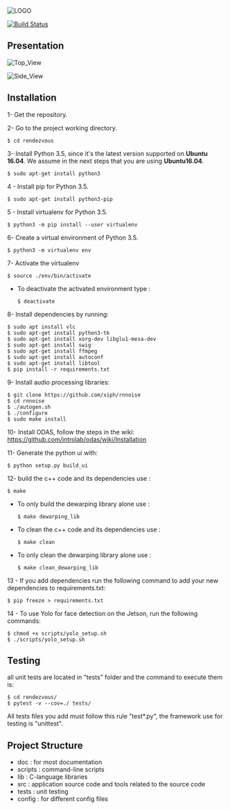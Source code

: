 ![LOGO](https://github.com/introlab/rendezvous/blob/master/screenshots/logo.svg)

[![Build Status](https://travis-ci.org/introlab/rendezvous.svg?branch=master)](https://travis-ci.org/introlab/rendezvous)

## Presentation

![Top_View](https://github.com/introlab/rendezvous/blob/master/screenshots/topview.svg)

![Side_View](https://github.com/introlab/rendezvous/blob/master/screenshots/sideview.svg)

## Installation

1- Get the repository.

2- Go to the project working directory.
    
    $ cd rendezvous

3- Install Python 3.5, since it's the latest version supported on **Ubuntu 16.04**. We assume in the next steps that you are using **Ubuntu16.04**.

    $ sudo apt-get install python3

4 - Install pip for Python 3.5.

    $ sudo apt-get install python3-pip

5 - Install virtualenv for Python 3.5.

    $ python3 -m pip install --user virtualenv

6- Create a virtual environment of Python 3.5.

    $ python3 -m virtualenv env

7- Activate the virtualenv

    $ source ./env/bin/activate

- To deactivate the activated environment type : 

      $ deactivate

8- Install dependencies by running:

    $ sudo apt install vlc
    $ sudo apt-get install python3-tk
    $ sudo apt-get install xorg-dev libglu1-mesa-dev
    $ sudo apt-get install swig
    $ sudo apt-get install ffmpeg
    $ sudo apt-get install autoconf
    $ sudo apt-get install libtool
    $ pip install -r requirements.txt

9- Install audio processing libraries:

    $ git clone https://github.com/xiph/rnnoise
    $ cd rnnoise
    $ ./autogen.sh
    $ ./configure
    $ sudo make install

10- Install ODAS, follow the steps in the wiki: https://github.com/introlab/odas/wiki/Installation

11- Generate the python ui with:

    $ python setup.py build_ui

12- build the c++ code and its dependencies use :

    $ make

- To only build the dewarping library alone use :

      $ make dewarping_lib

- To clean the c++ code and its dependencies use :

      $ make clean

- To only clean the dewarping library alone use :

      $ make clean_dewarping_lib

13 - If you add dependencies run the following command to add your new dependencies to requirements.txt:
    
    $ pip freeze > requirements.txt


14 - To use Yolo for face detection on the Jetson, run the following commands:

    $ chmod +x scripts/yolo_setup.sh
    $ ./scripts/yolo_setup.sh

## Testing
all unit tests are located in "tests" folder and the command to execute them is:

    $ cd rendezvous/ 
    $ pytest -v --cov=./ tests/

All tests files you add must follow this rule "test*.py", the framework use for testing is "unittest".

## Project Structure

- doc : for most documentation
- scripts : command-line scripts
- lib : C-language libraries
- src : application source code and tools related to the source code
- tests : unit testing
- config : for different config files
